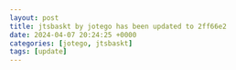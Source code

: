 ```yaml
---
layout: post
title: jtsbaskt by jotego has been updated to 2ff66e2
date: 2024-04-07 20:24:25 +0000
categories: [jotego, jtsbaskt]
tags: [update]
---
```


